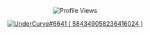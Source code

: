 <p align="center"> <img src="https://komarev.com/ghpvc/?username=UnderCurve&color=blue&style=for-the-badge" alt="Profile Views" /> </p>

<p align="center">
  <a href="https://discord.com/users/584349058236416024">
     <img src="https://discord.c99.nl/widget/theme-4/584349058236416024.png" alt="UnderCurve#6641 ( 584349058236416024 )"/>
       </a>
</p>
